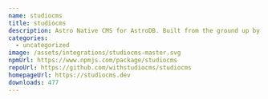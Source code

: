 ```yaml
---
name: studiocms
title: studiocms
description: Astro Native CMS for AstroDB. Built from the ground up by the Astro community.
categories:
  - uncategorized
image: /assets/integrations/studiocms-master.svg
npmUrl: https://www.npmjs.com/package/studiocms
repoUrl: https://github.com/withstudiocms/studiocms
homepageUrl: https://studiocms.dev
downloads: 477
---
```

